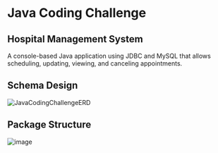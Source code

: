 # Java Coding Challenge

## Hospital Management System
A console-based Java application using JDBC and MySQL that allows scheduling, updating, viewing, and canceling appointments.

## Schema Design
![JavaCodingChallengeERD](https://github.com/user-attachments/assets/0dea64d0-6c1a-436c-a7b8-8de64a4cf7de)

## Package Structure
![image](https://github.com/user-attachments/assets/89b43d3a-a292-4c12-97a8-e801707c102c)
